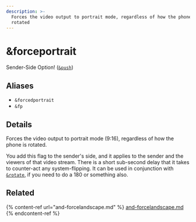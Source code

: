 ```yaml
---
description: >-
  Forces the video output to portrait mode, regardless of how the phone is
  rotated
---
```


# \&forceportrait

Sender-Side Option! ([`&push`](../../source-settings/push.md))

## Aliases

* `&forcedportrait`
* `&fp`

## Details

Forces the video output to portrait mode (9:16), regardless of how the phone is rotated.

You add this flag to the sender's side, and it applies to the sender and the viewers of that video stream. There is a short sub-second delay that it takes to counter-act any system-flipping. It can be used in conjunction with [`&rotate`](../design-parameters/and-rotate.md), if you need to do a 180 or something also.

## Related

{% content-ref url="and-forcelandscape.md" %}
[and-forcelandscape.md](and-forcelandscape.md)
{% endcontent-ref %}
